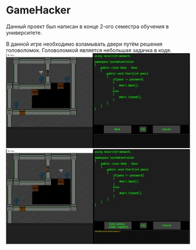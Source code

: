 # GameHacker
Данный проект был написан в конце 2-ого семестра обучения в университете.

В данной игре необходимо взламывать двери путём решения головоломок. Головоломкой является небольшая задачка в коде.
![alt text](https://github.com/DobryEHOT/GameHacker/blob/main/screen1.png?raw=true)
![alt text](https://github.com/DobryEHOT/GameHacker/blob/main/screen2.png?raw=true)
